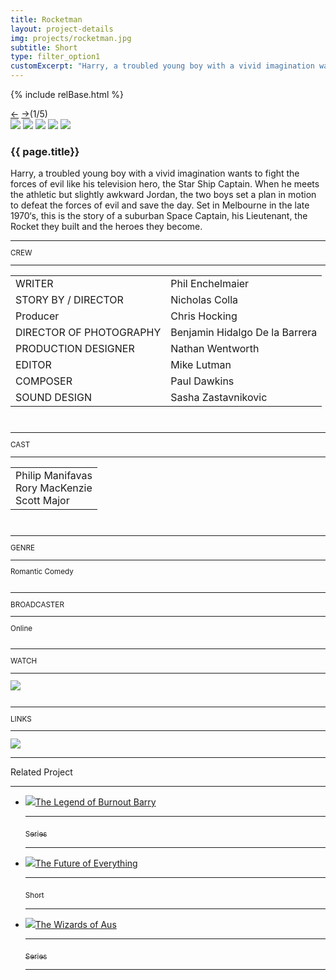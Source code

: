 ```yaml
---
title: Rocketman
layout: project-details
img: projects/rocketman.jpg
subtitle: Short
type: filter_option1
customExcerpt: "Harry, a troubled young boy with a vivid imagination wants to fight the forces of evil like his television hero, the Star Ship Captain. When he meets the athletic but slightly awkward Jordan, the two boys set a plan in motion to defeat the forces of evil and save the day. Set in Melbourne in the late 1970‘s, this is the story of a suburban Space Captain, his Lieutenant, the Rocket they built and the heroes they become."
---
```

{% include relBase.html %}
<section id="details">
    <div id="carousel">
      <div id="carousel_controls"><span><a href="#" id="carousel_backward">&larr;</a> <a href="#"
            id="carousel_forward">&rarr;</a></span><span id="pagecount">(1/5)</span></div>
      <div id="carousel_img">
        <img src="{{ relBase }}img/gallery/rocketman1.jpg" id="img1">
        <img src="{{ relBase }}img/gallery/rocketman2.jpg" id="img2">
        <img src="{{ relBase }}img/gallery/rocketman3.jpg" id="img3">
        <img src="{{ relBase }}img/gallery/rocketman4.jpg" id="img4">
        <img src="{{ relBase }}img/gallery/rocketman5.jpg" id="img5">
      </div>
    </div>
    <article><span id="main-detail">
      <h1>{{ page.title}}</h1><p>Harry, a troubled young boy with a vivid imagination wants to fight the forces of evil like his television hero, the Star Ship Captain. When he meets the athletic but slightly awkward Jordan, the two boys set a plan in motion to defeat the forces of evil and save the day. Set in Melbourne in the late 1970‘s, this is the story of a suburban Space Captain, his Lieutenant, the Rocket they built and the heroes they become.
      </p></span>
      <sub>
        <hr>CREW
        <hr>
        <table>
          <tr>
            <td>WRITER</td>
            <td>Phil Enchelmaier</td>
          </tr>
          <tr>
            <td>STORY BY / DIRECTOR</td>
            <td>Nicholas Colla</td>
          </tr>
          <tr>
            <td>Producer</td>
            <td>Chris Hocking</td>
          </tr>
          <tr>
            <td>DIRECTOR OF PHOTOGRAPHY</td>
            <td>Benjamin Hidalgo De la Barrera</td>
          </tr>
          <tr>
            <td>PRODUCTION DESIGNER</td>
            <td>Nathan Wentworth</td>
          </tr>
          <tr>
            <td>EDITOR</td>
            <td>Mike Lutman</td>
          </tr>
          <tr>
            <td>COMPOSER</td>
            <td>Paul Dawkins</td>
          </tr>
          <tr>
            <td>SOUND DESIGN</td>
            <td>Sasha Zastavnikovic</td>
          </tr>
        </table>
        <br>
        <hr>CAST
        <hr>
        <table>
          <tr>
            <td>Philip Manifavas<br>
Rory MacKenzie<br>
Scott Major</td>
          </tr>
        </table>
        <br>
        <hr>GENRE
        <hr>
        Romantic Comedy<br>
        <br>
        <hr>BROADCASTER
        <hr>
        Online
        <br><br>
        <hr>WATCH
        <hr>
        <a href="https://vimeo.com/79161189" target="_blank"><img src="{{ relBase }}img/social/vimeo.svg" class="project-vimeo"></a>
        <br><br>
        <hr>LINKS
        <hr>
        <a href="https://www.imdb.com/title/tt3294800/" target="_blank"><img src="{{ relBase }}img/social/imdb.svg" class="imdb"></a>
      </sub>
    </article>
    <div id="related">
      <hr>
      Related Project
      <hr>
      <ul>
        <li><a href="../the-legend-of-burnout-barry/"><img src="{{ relBase }}img/projects/barry.jpg">The Legend of Burnout
            Barry
            <hr><sub>Series</sub>
            <hr>
          </a>
        </li>
        <li><a href="../the-future-of-everything/"><img src="{{ relBase }}img/projects/tfoe.jpg">The Future of Everything
            <hr><sub>Short</sub>
            <hr>
          </a>
        </li>
        <li><a href="../the-wizards-of-aus/"><img src="{{ relBase }}img/projects/wizards.jpg">The Wizards of Aus
            <hr><sub>Series</sub>
            <hr>
          </a>
        </li>
      </ul>
    </div>
  </section>



  <div id="gradient"></div>